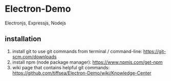 # Electron-Demo
Electronjs, Expressjs, Nodejs

## installation
1. install git to use git commands from terminal / command-line: https://git-scm.com/downloads
2. install npm (node package manager): https://www.npmjs.com/get-npm
3. wiki page that contains helpful git commands: https://github.com/tiffsea/Electron-Demo/wiki/Knowledge-Center
